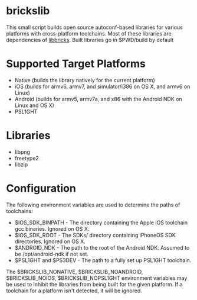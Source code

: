 brickslib
=========

This small script builds open source autoconf-based libraries for various
platforms with cross-platform toolchains. Most of these libraries are
dependencies of [libbricks](http://github.com/AerialX/libbricks).
Built libraries go in $PWD/build by default


Supported Target Platforms
==========================

* Native (builds the library natively for the current platform)
* iOS (builds for armv6, armv7, and simulator/i386 on OS X, and armv6 on Linux)
* Android (builds for armv5, armv7a, and x86 with the Android NDK on Linux and OS X)
* PSL1GHT


Libraries
=========

* libpng
* freetype2
* libzip


Configuration
=============

The following environment variables are used to determine the paths of toolchains:

* $IOS\_SDK\_BINPATH - The directory containing the Apple iOS toolchain gcc binaries. Ignored on OS X.
* $IOS\_SDK\_ROOT - The SDKs/ directory containing iPhoneOS SDK directories. Ignored on OS X.
* $ANDROID\_NDK - The path to the root of the Android NDK. Assumed to be /opt/android-ndk if not set.
* $PSL1GHT and $PS3DEV - The path to a fully set up PSL1GHT toolchain.

The $BRICKSLIB\_NONATIVE, $BRICKSLIB\_NOANDROID, $BRICKSLIB\_NOIOS,
$BRICKSLIB\_NOPSL1GHT environment variables may be used to inhibit the
libraries from being built for the given platform. If a toolchain for a
platform isn't detected, it will be ignored.
